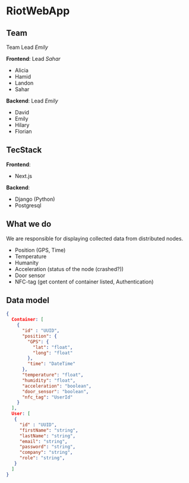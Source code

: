 # RiotWebApp

## Team

Team Lead *Emily*

**Frontend**: Lead *Sahar*
- Alicia
- Hamid
- Landon
- Sahar

**Backend**: Lead *Emily*
- David
- Emily
- Hilary
- Florian

## TecStack

**Frontend**:
- Next.js

**Backend**:
- Django (Python)
- Postgresql

## What we do

We are responsible for displaying collected data from distributed nodes.
- Position (GPS, Time)
- Temperature
- Humanity
- Acceleration (status of the node (crashed?))
- Door sensor
- NFC-tag (get content of container listed, Authentication)

## Data model

```json
{
  Container: [
    { 
      "id" : "UUID",
      "position": {
        "GPS": {
          "lat": "float",
          "long": "float"
        },
        "time": "DateTime"
      },
      "temperature": "float",
      "humidity": "float",
      "acceleration": "boolean",
      "door_sensor": "boolean",
      "nfc_tag": "UserId"
    }
  ],
  User: [
   { 
     "id" : "UUID",
     "firstName": "string",
     "lastName": "string",
     "email": "string",
     "password": "string",
     "company": "string",
     "role": "string",
   }
  ]
}
```
